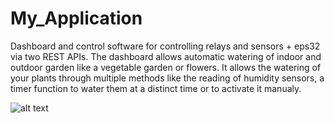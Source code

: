 # My_Application

Dashboard and control software for controlling relays and sensors + eps32 via two REST APIs.
The dashboard allows automatic watering of indoor and outdoor garden like a vegetable garden or flowers.
It allows the watering of your plants through multiple methods like the reading of humidity sensors, a timer function to water them at a distinct time or to activate 
it manualy.

![alt text](https://github.com/andreas-repo/Home_garden/master/HomeGarden.jpg?raw=true)
